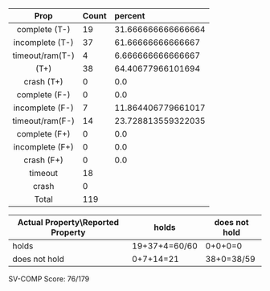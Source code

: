 
| Prop | Count | percent |
|:----:|:------|:--|
|complete   (T-)|19| 31.666666666666664 |
|incomplete (T-)|37|61.66666666666667 |
|timeout/ram(T-)|4|6.666666666666667 |
|           (T+)|38|64.40677966101694 |
|crash      (T+)|0|0.0 |
|complete   (F-)|0|0.0 |
|incomplete (F-)|7|11.864406779661017 |
|timeout/ram(F-)|14|23.728813559322035 |
|complete   (F+)|0|0.0 |
|incomplete (F+)|0|0.0 |
|crash      (F+)|0|0.0 |
|timeout        |18| |
|crash          |0| |
|Total          |119| |

| Actual Property\Reported Property | holds | does not hold |
|------------------------------------|-------|---------------|
| holds | 19+37+4=60/60 | 0+0+0=0 |
| does not hold | 0+7+14=21 | 38+0=38/59 |

SV-COMP Score: 76/179

